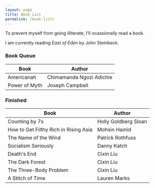```yaml
---
layout: page
title: Book List
permalink: /book-list/
---
```


To prevent myself from going illiterate, I'll ocassionally read a book.

I am currently reading _East of Eden_ by John Steinbeck.

### Book Queue

| Book          | Author                   |
| ------------- | ------------------------ |
| Americanah    | Chimamanda Ngozi Adichie |
| Power of Myth | Joseph Campbell          |

### Finished

| Book                                  | Author               |
| ------------------------------------- | -------------------- |
| Counting by 7s                        | Holly Goldberg Sloan |
| How to Get Filthy Rich in Rising Asia | Mohsin Hamid         |
| The Name of the Wind                  | Patrick Rothfuss     |
| Socialism Seriously                   | Danny Katch          |
| Death's End                           | Cixin Liu            |
| The Dark Forest                       | Cixin Liu            |
| The Three-Body Problem                | Cixin Liu            |
| A Stitch of Time                      | Lauren Marks         |
